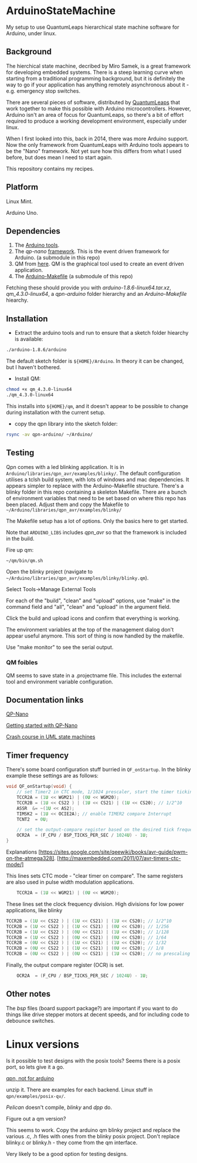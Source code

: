 # ArduinoStateMachine
My setup to use QuantumLeaps hierarchical state machine software for Arduino, under linux.

## Background

The hierchical state machine, decribed by Miro Samek, is a great
framework for developing embedded systems. There is a steep learning
curve when starting from a traditional programming background, but it
is definitely the way to go if your application has anything remotely
asynchronous about it - e.g. emergency stop switches.

There are several pieces of software, distributed by
[QuantumLeaps](http://www.state-machine.com/) that work together
to make this possible with Arduino microcontrollers. However,
Arduino isn't an area of focus for QuantumLeaps, so there's a
bit of effort required to produce a working development environment,
especially under linux.

When I first looked into this, back in 2014, there was more Arduino
support. Now the only framework from QuantumLeaps with Arduino tools
appears to be the "Nano" framework. Not yet sure how this differs from
what I used before, but does mean I need to start again.

This repository contains my recipes.

## Platform

Linux Mint.

Arduino Uno.

## Dependencies

1. The [Arduino tools](https://www.arduino.cc).
1. The _qp-nano_
   [framework](https://github.com/QuantumLeaps/qpn-arduino). This is
   the event driven framework for Arduino. (a submodule in this repo)
1. QM from [here](https://github.com/QuantumLeaps/qm/releases). QM is
   the graphical tool used to create an event driven application.
1. The [Arduino-Makefile](https://github.com/sudar/Arduino-Makefile) (a submodule of this repo)

Fetching these should provide you with _arduino-1.8.6-linux64.tar.xz_,
_qm\_4.3.0-linux64_, a _qpn-arduino_ folder hierarchy and an _Arduino-Makefile_ hiearchy.

## Installation

* Extract the arduino tools and run to ensure that a sketch folder hiearchy is available:

``` bash
./arduino-1.8.6/arduino
```

The default sketch folder is `${HOME}/Arduino`. In theory it can be changed, but I haven't
bothered.

* Install QM:

```bash
chmod +x qm_4.3.0-linux64
./qm_4.3.0-linux64
```

This installs into `${HOME}/qm`, and it doesn't appear to be possible
to change during installation with the current setup.

* copy the qpn library into the sketch folder:

``` bash
rsync -av qpn-arduino/ ~/Arduino/
```

## Testing

Qpn comes with a led blinking application. It is in
`Arduino/libraries/qpn_avr/examples/blinky/`. The default configuration
utilises a tclsh build system, with lots of windows and mac dependencies. It
appears simpler to replace with the Arduino-Makefile structure. There's a blinky
folder in this repo containing a skeleton Makefile. There are a bunch of environment
variables that need to be set based on where this repo has been placed. Adjust them and
copy the Makefile to `~/Arduino/libraries/qpn_avr/examples/blinky/`

The Makefile setup has a lot of options. Only the basics here to get started.

Note that `ARDUINO_LIBS` includes _qpn\_avr_ so that the framework is included in the
build.

Fire up qm:

```bash
~/qm/bin/qm.sh
```

Open the blinky project (navigate to `~/Arduino/libraries/qpn_avr/examples/blinky/blinky.qm`).

Select Tools->Manage External Tools

For each of the "build", "clean"  and "upload" options, use "make" in
the command field and "all", "clean" and "upload" in the argument
field.

Click the build and upload icons and confirm that everything is working.

The environment variables at the top of the management dialog don't
appear useful anymore. This sort of thing is now handled by the
makefile.

Use "make monitor" to see the serial output.

### QM foibles

QM seems to save state in a .projectname file. This includes the external tool and
environment variable configuration.

## Documentation links

[QP-Nano](http://www.state-machine.com/qpn/)

[Getting started with QP-Nano](https://www.state-machine.com/doc/AN_Getting_Started_with_QP-nano.pdf)

[Crash course in UML state machines](https://state-machine.com/doc/AN_Crash_Course_in_UML_State_Machines.pdf)

## Timer frequency

There's some board configuration stuff burried in `QF_onStartup`. In the blinky example these settings are as follows:

```c
void QF_onStartup(void) {
    // set Timer2 in CTC mode, 1/1024 prescaler, start the timer ticking...
    TCCR2A = (1U << WGM21) | (0U << WGM20);
    TCCR2B = (1U << CS22 ) | (1U << CS21) | (1U << CS20); // 1/2^10
    ASSR  &= ~(1U << AS2);
    TIMSK2 = (1U << OCIE2A); // enable TIMER2 compare Interrupt
    TCNT2  = 0U;

    // set the output-compare register based on the desired tick frequency
    OCR2A  = (F_CPU / BSP_TICKS_PER_SEC / 1024U) - 1U;
}
```

Explanations [https://sites.google.com/site/qeewiki/books/avr-guide/pwm-on-the-atmega328]. 
[http://maxembedded.com/2011/07/avr-timers-ctc-mode/]

This lines sets CTC mode - "clear timer on compare". The same registers are also used in pulse width modulation 
applications.
```c
    TCCR2A = (1U << WGM21) | (0U << WGM20);
```

These lines set the clock frequency division. High divisions for low power applications, like blinky
```c
TCCR2B = (1U << CS22 ) | (1U << CS21) | (1U << CS20); // 1/2^10
TCCR2B = (1U << CS22 ) | (1U << CS21) | (0U << CS20); // 1/256
TCCR2B = (1U << CS22 ) | (0U << CS21) | (1U << CS20); // 1/128
TCCR2B = (1U << CS22 ) | (0U << CS21) | (0U << CS20); // 1/64
TCCR2B = (0U << CS22 ) | (1U << CS21) | (1U << CS20); // 1/32
TCCR2B = (0U << CS22 ) | (1U << CS21) | (0U << CS20); // 1/8
TCCR2B = (0U << CS22 ) | (0U << CS21) | (1U << CS20); // no prescaling

```

Finally, the output compare register (OCR) is set.
```c
    OCR2A  = (F_CPU / BSP_TICKS_PER_SEC / 1024U) - 1U;
```

## Other notes

The _bsp_ files (board support package?) are important if you want to
do things like drive stepper motors at decent speeds, and for
including code to debounce switches.

# Linux versions

Is it possible to test designs with the posix tools? Seems there is a posix port, so lets give it
a go.

[qpn, not for arduino](https://github.com/QuantumLeaps/qpn/releases)

unzip it. There are examples for each backend. Linux stuff in `qpn/examples/posix-qv/`.

_Pelican_ doesn't compile, _blinky_ and _dpp_ do.

Figure out a qm version?

This seems to work. Copy the arduino qm blinky project and replace the various .c, .h files with ones
from the blinky posix project. Don't replace blinky.c or blinky.h - they come from the qm interface.

Very likely to be a good option for testing designs.

